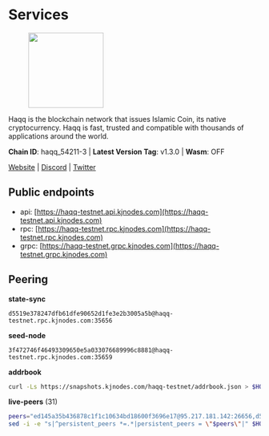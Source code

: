 # Services

<figure><img src="https://raw.githubusercontent.com/kj89/testnet_manuals/main/pingpub/logos/haqq.png" width="150" alt=""><figcaption></figcaption></figure>

Haqq is the blockchain network that issues Islamic Coin,  its native cryptocurrency. Haqq is fast, trusted and  compatible with thousands of applications around the world.

**Chain ID**: haqq_54211-3 | **Latest Version Tag**: v1.3.0 | **Wasm**: OFF

[Website](https://islamiccoin.net) | [Discord](https://discord.gg/hU9MHG5kZq) | [Twitter](https://twitter.com/Islamic_Coin)


## Public endpoints

* api: [https://haqq-testnet.api.kjnodes.com](https://haqq-testnet.api.kjnodes.com)
* rpc: [https://haqq-testnet.rpc.kjnodes.com](https://haqq-testnet.rpc.kjnodes.com)
* grpc: [https://haqq-testnet.grpc.kjnodes.com](https://haqq-testnet.grpc.kjnodes.com)

## Peering

**state-sync**

```text
d5519e378247dfb61dfe90652d1fe3e2b3005a5b@haqq-testnet.rpc.kjnodes.com:35656
```

**seed-node**

```text
3f472746f46493309650e5a033076689996c8881@haqq-testnet.rpc.kjnodes.com:35659
```

**addrbook**
```bash
curl -Ls https://snapshots.kjnodes.com/haqq-testnet/addrbook.json > $HOME/.haqqd/config/addrbook.json
```

**live-peers** (31)
```bash
peers="ed145a35b436878c1f1c10634bd18600f3696e17@95.217.181.142:26656,d5519e378247dfb61dfe90652d1fe3e2b3005a5b@65.109.68.190:35656,56158e0f2acf850114e82644afceb565a73b08cc@185.144.99.95:26656,aed7038b96314fcb741168869c66029e6c6a58ef@34.90.39.222:26656,6771e65c1b30cc514faf5943320fdda480fe9124@95.216.39.183:26656,23ff658b56fbb8bc73372973a34733ff5d79b435@142.132.202.50:11604,32a8eec046b95e8646ff0810b4596dc7083a0beb@65.108.145.131:26656,125063c422e09faf45b849dd73dea61f624db891@65.109.53.60:26656,b9e8ec4eeb359e1b3cf5675563e72787b9d40adf@95.217.132.146:26656,3df5a68b919177179c6dcb0b9c9354fd6bbba1c8@65.109.92.240:20116,51e4544568cf880451bfffc292de88adc472f0e0@34.147.126.38:26656,ff6df373bf7bce436d488d2d8f5f5b283c6431d4@51.79.100.160:26656,90b40d2b773090b82aa7788c2d1937e4fd6d2dc0@65.108.231.124:19656,59af99085c961a6a5c8dc4bc8b3abffda16ddccb@135.181.38.62:26656,927a323649e7dd8d4c75da6e5edaee439652b46f@65.109.92.241:20116,2d13d679b64e1a574904a140f72815644ec71131@65.21.133.125:30656,24e894d4d8a18276acf6051cccf369a1ce69842d@65.108.151.105:26656,47a269c3e30f70d8234a2afd8e9055e74129fde0@65.108.129.29:36656,0833039f717227ccd156d156ea772746b8ac6d71@146.19.24.139:26656,ce0942b9676206400a68ce8fcdb1b1bb76f88226@155.133.27.197:36656,f57fae1bdea281392b563a58978a2d8c0a37725f@95.217.233.234:26656,6237a5c1f154e0e41738f038e204c0c60d7ad8e0@65.108.250.241:56656,1c5a4624a7f1a71e240ae2df82e97d5e9f46ff5c@88.99.214.188:60956,62d44513c7fd5aafa65773e5c015ca032f8eea4a@213.239.213.179:26656,0629018cef2e53288757381ffdc0b84cbb5931cc@95.216.1.249:26656,ee4db669ed2ff87cb2a47f848fa061517eb47737@161.97.151.46:26656,2fdcd211d7457390cc7de84dc5b87750f1ece442@121.4.161.226:35656,7f2828e3910a4b165a65e5bfb2465c1e809bad3b@65.108.48.182:26656,6fad54232f11a0306bd0d942c2ec5f9ba0ae2f1a@34.91.54.209:26656,00b1befaceba6b0178d2b6076ae0968adf4bd7b5@65.108.67.152:26656,9444cf6e8cc3e452f8006acce0283d87ee663b7a@185.163.125.253:35656"
sed -i -e "s|^persistent_peers *=.*|persistent_peers = \"$peers\"|" $HOME/.haqqd/config/config.toml
```
